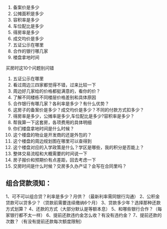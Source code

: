 
1. 备案价是多少
2. 公摊面积是多少
3. 容积率是多少
4. 车位配比是多少
5. 得房率是多少
6. 成交均价是多少
7. 五证公示在哪里
8. 合作的银行哪几家
9. 楼盘拿地时间

买房时这10个问题别问错
1. 五证公示在哪里
2. 看过周边三四家都觉得不错，过来比较一下
3. 周边好几家给的价格都挺满意的，看你的价？
4. 了解不同楼栋不同楼层价格差别和具体原因
5. 合作银行有哪几家？各利率是多少？有什么优势？
6. 这房子的备案价是多少？成交均价是多少？不同的付款方式扣多少？
7. 得房率是多少，公摊率是多少,车位配比是多少?容积率是多少？
8. 帮我算一下这套房，各项费用的具体明细
9. 你们楼盘拿地时间是什么时候？
10. 这个楼盘的物业是开发商的还是外包的？
11. 这个楼盘的周边规划图在哪里可以查得到
12. 这个楼盘对应的入学政策是什么？学区是哪些，我的积分是否能上？
13. 整体交易流程和大概需要的时间说一下
14. 房子报价和预期价有点差距，回去考虑一下
15. 交房时间是什么时候？交房多久办产证？会写在合同里吗？

## 组合贷款须知：
1、可不可以组合贷？利率是多少？月供？（最新利率需同银行沟通）
2、公积金贷款可以贷多少？（贷款前需要连续缴纳6个月）
3、贷款多少年？选择那种还款方式划算？
4、还款的方式（大部分默认是等额本息）
5、和哪些银行合作？（每家银行都不太一样）
6、提前还款违约金怎么收？有没有违约金？
7、提前还款的次数？（有没有提前还款每次额度限制）








